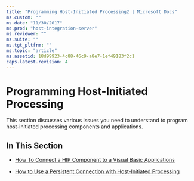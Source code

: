 ```yaml
---
title: "Programming Host-Initiated Processing2 | Microsoft Docs"
ms.custom: ""
ms.date: "11/30/2017"
ms.prod: "host-integration-server"
ms.reviewer: ""
ms.suite: ""
ms.tgt_pltfrm: ""
ms.topic: "article"
ms.assetid: 18d99923-4c88-46c9-a8e7-1ef49183f2c1
caps.latest.revision: 4
---
```

# Programming Host-Initiated Processing
This section discusses various issues you need to understand to program host-initiated processing components and applications.  
  
## In This Section  
  
-   [How To Connect a HIP Component to a Visual Basic Applications](../HIS2010/how-to-connect-a-hip-component-to-a-visual-basic-applications1.md)  
  
-   [How to Use a Persistent Connection with Host-Initiated Processing](../HIS2010/how-to-use-a-persistent-connection-with-host-initiated-processing2.md)